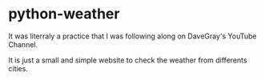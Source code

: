 # python-weather

It was literraly a practice that I was following along on DaveGray's YouTube Channel.

It is just a small and simple website to check the weather from differents cities.
